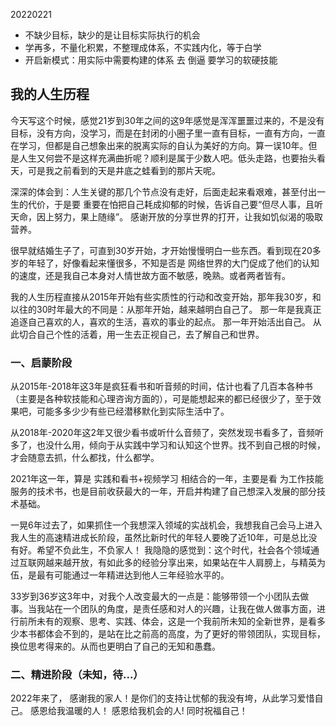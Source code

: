 20220221
- 不缺少目标，缺少的是让目标实际执行的机会
- 学再多，不量化积累，不整理成体系，不实践内化，等于白学
- 开启新模式：用实际中需要构建的体系 去 倒逼 要学习的软硬技能

## 我的人生历程
今天写这个时候，感觉21岁到30年之间的这9年感觉是浑浑噩噩过来的，不是没有目标，没有方向，没学习，而是在封闭的小圈子里一直有目标，一直有方向，一直在学习，但都是自己想象出来的脱离实际的自认为美好的方向。算一误10年。但是人生又何尝不是这样充满曲折呢？顺利是属于少数人吧。低头走路，也要抬头看天，可是我之前看到的天是井底之蛙看到的那片天呢。

深深的体会到：人生关键的那几个节点没有走好，后面走起来看艰难，甚至付出一生的代价，于是要 重要在怕把自己耗成抑郁的时候，告诉自己要“但尽人事，且听天命，因上努力，果上随缘”。
感谢开放的分享世界的打开，让我如饥似渴的吸取营养。

很早就结婚生子了，可直到30岁开始，才开始慢慢明白一些东西。看到现在20多岁的年轻了，好像看起来懂很多，不知是否是 网络世界的大门促成了他们的认知的速度，还是我自己本身对人情世故方面不敏感，晚熟。或者两者皆有。

我的人生历程直接从2015年开始有些实质性的行动和改变开始，那年我30岁，和以往的30时年最大的不同是：从那年开始，越来越明白自己了。
那一年是我真正追逐自己喜欢的人，喜欢的生活，喜欢的事业的起点。
那一年开始活出自己。
从此切合自己个性的活着，用一生去正视自己，去了解自己和世界。

### 一、启蒙阶段
从2015年-2018年这3年是疯狂看书和听音频的时间，估计也看了几百本各种书（主要是各种软技能和心理咨询方面的），可是能想起来的都已经很少了，至于效果吧，可能多多少少有些已经潜移默化到实际生活中了。

从2018年-2020年这2年又很少看书或听什么音频了，突然发现书看多了，音频听多了，也没什么用，倾向于从实践中学习和认知这个世界。找不到自己根的时候，才会随意去抓，什么都找，什么都学。

2021年这一年，算是 实践和看书+视频学习 相结合的一年，主要是看 为工作技能服务的技术书，也是目前收获最大的一年，开启并构建了自己想深入发展的部分技术基础。

一晃6年过去了，如果抓住一个我想深入领域的实战机会，我想我自己会马上进入我人生的高速精进成长阶段，虽然比新时代的年轻人要晚了近10年，可是总比没有好。希望不负此生，不负家人！
我隐隐的感觉到：这个时代，社会各个领域通过互联网越来越开放，有如此多的经验分享出来，如果站在牛人肩膀上，与精英为伍，是最有可能通过一年精进达到他人三年经验水平的。

33岁到36岁这3年中，对我个人改变最大的一点是：能够带领一个小团队去做事。当我站在一个团队的角度，是责任感和对人的兴趣，让我在做人做事方面，进行前所未有的观察、思考、实践、体会，这是一个我前所未知的全新世界，是看多少本书都体会不到的，是站在比之前高的高度，为了更好的带领团队，实现目标，换位思考得来的。从而也更明白了自己的无知和愚蠢。


### 二、精进阶段（未知，待...）
2022年来了， 感谢我的家人！是你们的支持让忧郁的我没有垮，从此学习爱惜自己。 感恩给我温暖的人！ 感恩给我机会的人! 同时祝福自己！
